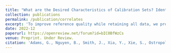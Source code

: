 ```yaml
---
title: "What are the Desired Characteristics of Calibration Sets? Identifying Correlates on Long Form Scientific Summarization"
collection: publications
permalink: /publication/correlates
excerpt: 'To improve reference quality while retaining all data, we propose a new approach: to selectively rewrite unsupported reference sentences to better reflect source data. We automatically generate a synthetic dataset of positive and negative revisions by corrupting supported sentences and learn to revise reference sentences with contrastive learning. The intensity of revisions is treated as a controllable attribute so that, at inference, diverse candidates can be over-generated-then-rescored to balance faithfulness and abstraction.'
date: 2022-12
paperurl: https://openreview.net/forum?id=bIC0BfWzCs
venue: Preprint. Under Review.
citation: 'Adams, G., Nguyen, B., Smith, J., Xia, Y., Xie, S., Ostropolets, A., ... & Elhadad, N. What are the Desired Characteristics of Calibration Sets? Identifying Correlates on Long Form Scientific Summarization.'
---
```

